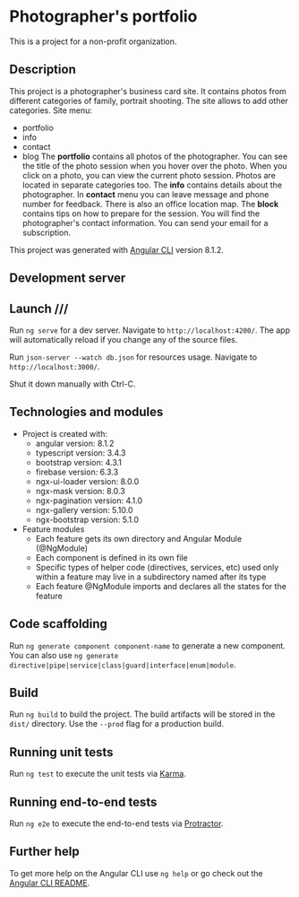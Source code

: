 # Photographer's portfolio
This is a project for a non-profit organization.

## Description
This project is a photographer's business card site. 
It contains photos from different categories of family, portrait shooting. The site allows to add other categories.
Site menu:
- portfolio
- info
- contact
- blog
The **portfolio** contains all photos of the photographer. 
You can see the title of the photo session when you hover over the photo. When you click on a photo, you can view the current photo session.
Photos are located in separate categories too. 
The **info** contains details about the photographer.
In **contact** menu you can leave message and phone number for feedback. There is also an office location map.
The **block** contains tips on how to prepare for the session.
You will find the photographer's contact information.
You can send your email for a subscription.


This project was generated with [Angular CLI](https://github.com/angular/angular-cli) version 8.1.2.

## Development server
##  Launch ///

Run `ng serve` for a dev server. Navigate to `http://localhost:4200/`. The app will automatically reload if you change any of the source files.

Run `json-server --watch db.json` for resources usage. Navigate to `http://localhost:3000/`.

Shut it down manually with Ctrl-C.

## Technologies and modules

* Project is created with:
  * angular version: 8.1.2
  * typescript version: 3.4.3
  * bootstrap version: 4.3.1
  * firebase version: 6.3.3
  * ngx-ui-loader version: 8.0.0
  * ngx-mask version: 8.0.3
  * ngx-pagination version: 4.1.0
  * ngx-gallery version: 5.10.0
  * ngx-bootstrap version: 5.1.0
* Feature modules
  * Each feature gets its own directory and Angular Module (@NgModule)
  * Each component is defined in its own file
  * Specific types of helper code (directives, services, etc) used only within a feature may     live in a subdirectory named after its type
  * Each feature @NgModule imports and declares all the states for the feature

## Code scaffolding

Run `ng generate component component-name` to generate a new component. You can also use `ng generate directive|pipe|service|class|guard|interface|enum|module`.

## Build

Run `ng build` to build the project. The build artifacts will be stored in the `dist/` directory. Use the `--prod` flag for a production build.

## Running unit tests

Run `ng test` to execute the unit tests via [Karma](https://karma-runner.github.io).

## Running end-to-end tests

Run `ng e2e` to execute the end-to-end tests via [Protractor](http://www.protractortest.org/).

## Further help

To get more help on the Angular CLI use `ng help` or go check out the [Angular CLI README](https://github.com/angular/angular-cli/blob/master/README.md).


